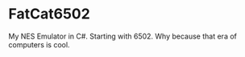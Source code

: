 # FatCat6502
My NES Emulator in C#.  Starting with 6502.  Why because that era of computers is cool.
